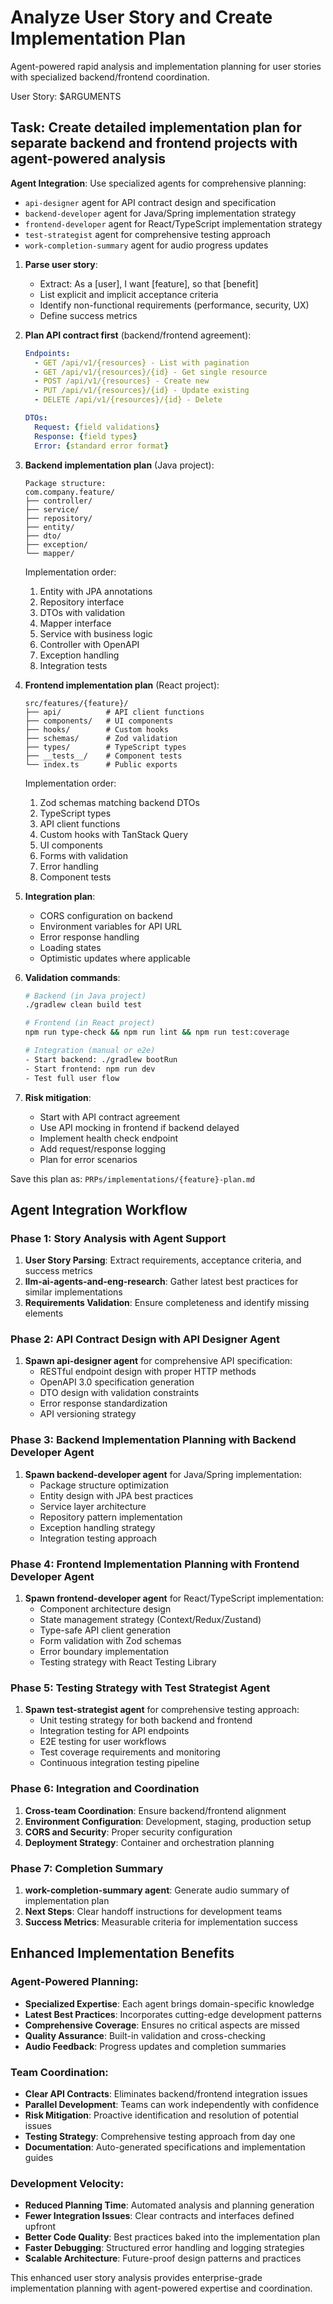 # Analyze User Story and Create Implementation Plan

Agent-powered rapid analysis and implementation planning for user stories with specialized backend/frontend coordination.

User Story: $ARGUMENTS

## Task: Create detailed implementation plan for separate backend and frontend projects with agent-powered analysis

**Agent Integration**: Use specialized agents for comprehensive planning:
- `api-designer` agent for API contract design and specification
- `backend-developer` agent for Java/Spring implementation strategy
- `frontend-developer` agent for React/TypeScript implementation strategy
- `test-strategist` agent for comprehensive testing approach
- `work-completion-summary` agent for audio progress updates

1. **Parse user story**:
   - Extract: As a [user], I want [feature], so that [benefit]
   - List explicit and implicit acceptance criteria
   - Identify non-functional requirements (performance, security, UX)
   - Define success metrics

2. **Plan API contract first** (backend/frontend agreement):
   ```yaml
   Endpoints:
     - GET /api/v1/{resources} - List with pagination
     - GET /api/v1/{resources}/{id} - Get single resource
     - POST /api/v1/{resources} - Create new
     - PUT /api/v1/{resources}/{id} - Update existing
     - DELETE /api/v1/{resources}/{id} - Delete
   
   DTOs:
     Request: {field validations}
     Response: {field types}
     Error: {standard error format}
   ```

3. **Backend implementation plan** (Java project):
   ```
   Package structure:
   com.company.feature/
   ├── controller/
   ├── service/
   ├── repository/
   ├── entity/
   ├── dto/
   ├── exception/
   └── mapper/
   ```
   
   Implementation order:
   1. Entity with JPA annotations
   2. Repository interface
   3. DTOs with validation
   4. Mapper interface
   5. Service with business logic
   6. Controller with OpenAPI
   7. Exception handling
   8. Integration tests

4. **Frontend implementation plan** (React project):
   ```
   src/features/{feature}/
   ├── api/          # API client functions
   ├── components/   # UI components
   ├── hooks/        # Custom hooks
   ├── schemas/      # Zod validation
   ├── types/        # TypeScript types
   ├── __tests__/    # Component tests
   └── index.ts      # Public exports
   ```
   
   Implementation order:
   1. Zod schemas matching backend DTOs
   2. TypeScript types
   3. API client functions
   4. Custom hooks with TanStack Query
   5. UI components
   6. Forms with validation
   7. Error handling
   8. Component tests

5. **Integration plan**:
   - CORS configuration on backend
   - Environment variables for API URL
   - Error response handling
   - Loading states
   - Optimistic updates where applicable

6. **Validation commands**:
   ```bash
   # Backend (in Java project)
   ./gradlew clean build test
   
   # Frontend (in React project)
   npm run type-check && npm run lint && npm run test:coverage
   
   # Integration (manual or e2e)
   - Start backend: ./gradlew bootRun
   - Start frontend: npm run dev
   - Test full user flow
   ```

7. **Risk mitigation**:
   - Start with API contract agreement
   - Use API mocking in frontend if backend delayed
   - Implement health check endpoint
   - Add request/response logging
   - Plan for error scenarios

Save this plan as: `PRPs/implementations/{feature}-plan.md`

## Agent Integration Workflow

### Phase 1: Story Analysis with Agent Support
1. **User Story Parsing**: Extract requirements, acceptance criteria, and success metrics
2. **llm-ai-agents-and-eng-research**: Gather latest best practices for similar implementations
3. **Requirements Validation**: Ensure completeness and identify missing elements

### Phase 2: API Contract Design with API Designer Agent
1. **Spawn api-designer agent** for comprehensive API specification:
   - RESTful endpoint design with proper HTTP methods
   - OpenAPI 3.0 specification generation
   - DTO design with validation constraints
   - Error response standardization
   - API versioning strategy

### Phase 3: Backend Implementation Planning with Backend Developer Agent
1. **Spawn backend-developer agent** for Java/Spring implementation:
   - Package structure optimization
   - Entity design with JPA best practices
   - Service layer architecture
   - Repository pattern implementation
   - Exception handling strategy
   - Integration testing approach

### Phase 4: Frontend Implementation Planning with Frontend Developer Agent
1. **Spawn frontend-developer agent** for React/TypeScript implementation:
   - Component architecture design
   - State management strategy (Context/Redux/Zustand)
   - Type-safe API client generation
   - Form validation with Zod schemas
   - Error boundary implementation
   - Testing strategy with React Testing Library

### Phase 5: Testing Strategy with Test Strategist Agent
1. **Spawn test-strategist agent** for comprehensive testing approach:
   - Unit testing strategy for both backend and frontend
   - Integration testing for API endpoints
   - E2E testing for user workflows
   - Test coverage requirements and monitoring
   - Continuous integration testing pipeline

### Phase 6: Integration and Coordination
1. **Cross-team Coordination**: Ensure backend/frontend alignment
2. **Environment Configuration**: Development, staging, production setup
3. **CORS and Security**: Proper security configuration
4. **Deployment Strategy**: Container and orchestration planning

### Phase 7: Completion Summary
1. **work-completion-summary agent**: Generate audio summary of implementation plan
2. **Next Steps**: Clear handoff instructions for development teams
3. **Success Metrics**: Measurable criteria for implementation success

## Enhanced Implementation Benefits

### Agent-Powered Planning:
- **Specialized Expertise**: Each agent brings domain-specific knowledge
- **Latest Best Practices**: Incorporates cutting-edge development patterns
- **Comprehensive Coverage**: Ensures no critical aspects are missed
- **Quality Assurance**: Built-in validation and cross-checking
- **Audio Feedback**: Progress updates and completion summaries

### Team Coordination:
- **Clear API Contracts**: Eliminates backend/frontend integration issues
- **Parallel Development**: Teams can work independently with confidence
- **Risk Mitigation**: Proactive identification and resolution of potential issues
- **Testing Strategy**: Comprehensive testing approach from day one
- **Documentation**: Auto-generated specifications and implementation guides

### Development Velocity:
- **Reduced Planning Time**: Automated analysis and planning generation
- **Fewer Integration Issues**: Clear contracts and interfaces defined upfront
- **Better Code Quality**: Best practices baked into the implementation plan
- **Faster Debugging**: Structured error handling and logging strategies
- **Scalable Architecture**: Future-proof design patterns and practices

This enhanced user story analysis provides enterprise-grade implementation planning with agent-powered expertise and coordination.